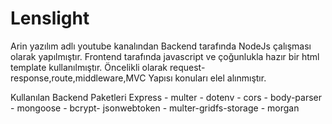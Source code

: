 # Lenslight

Arin yazılım adlı youtube kanalından  Backend tarafında NodeJs çalışması olarak yapılmıştır. Frontend tarafında javascript ve çoğunlukla hazır bir html template kullanılmıştır. Öncelikli olarak request-response,route,middleware,MVC Yapısı konuları elel alınmıştır.

Kullanılan Backend Paketleri
Express - multer - dotenv - cors - body-parser - mongoose - bcrypt- jsonwebtoken - multer-gridfs-storage - morgan

